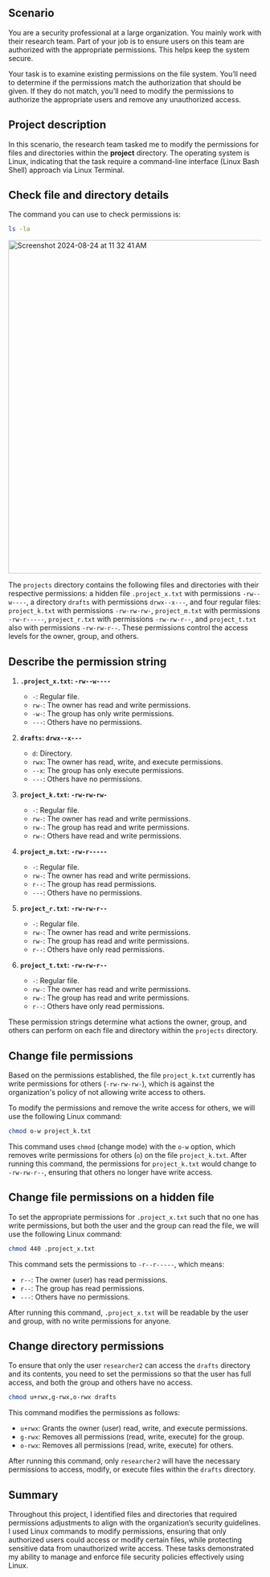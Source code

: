 ## Scenario

You are a security professional at a large organization. You mainly work with their research team. Part of your job is to ensure users on this team are authorized with the appropriate permissions. This helps keep the system secure. 

Your task is to examine existing permissions on the file system. You’ll need to determine if the permissions match the authorization that should be given. If they do not match, you’ll need to modify the permissions to authorize the appropriate users and remove any unauthorized access.

## Project description

In this scenario, the research team tasked me to modify the permissions for files and directories within the **project** directory. The operating system is Linux, indicating that the task require a command-line interface (Linux Bash Shell) approach via Linux Terminal. 

## Check file and directory details

The command you can use to check permissions is:

```bash
ls -la
```
<img width="663" alt="Screenshot 2024-08-24 at 11 32 41 AM" src="https://github.com/user-attachments/assets/dbee839a-06e9-4c4d-b9d9-1ceae28597e7">


The `projects` directory contains the following files and directories with their respective permissions: a hidden file `.project_x.txt` with permissions `-rw--w----`, a directory `drafts` with permissions `drwx--x---`, and four regular files: `project_k.txt` with permissions `-rw-rw-rw-`, `project_m.txt` with permissions `-rw-r-----`, `project_r.txt` with permissions `-rw-rw-r--`, and `project_t.txt` also with permissions `-rw-rw-r--`. These permissions control the access levels for the owner, group, and others.

## Describe the permission string

1. **`.project_x.txt`: `-rw--w----`**
   - `-`: Regular file.
   - `rw-`: The owner has read and write permissions.
   - `-w-`: The group has only write permissions.
   - `---`: Others have no permissions.

2. **`drafts`: `drwx--x---`**
   - `d`: Directory.
   - `rwx`: The owner has read, write, and execute permissions.
   - `--x`: The group has only execute permissions.
   - `---`: Others have no permissions.

3. **`project_k.txt`: `-rw-rw-rw-`**
   - `-`: Regular file.
   - `rw-`: The owner has read and write permissions.
   - `rw-`: The group has read and write permissions.
   - `rw-`: Others have read and write permissions.

4. **`project_m.txt`: `-rw-r-----`**
   - `-`: Regular file.
   - `rw-`: The owner has read and write permissions.
   - `r--`: The group has read permissions.
   - `---`: Others have no permissions.

5. **`project_r.txt`: `-rw-rw-r--`**
   - `-`: Regular file.
   - `rw-`: The owner has read and write permissions.
   - `rw-`: The group has read and write permissions.
   - `r--`: Others have only read permissions.

6. **`project_t.txt`: `-rw-rw-r--`**
   - `-`: Regular file.
   - `rw-`: The owner has read and write permissions.
   - `rw-`: The group has read and write permissions.
   - `r--`: Others have only read permissions.

These permission strings determine what actions the owner, group, and others can perform on each file and directory within the `projects` directory.
## Change file permissions

Based on the permissions established, the file `project_k.txt` currently has write permissions for others (`-rw-rw-rw-`), which is against the organization's policy of not allowing write access to others.

To modify the permissions and remove the write access for others, we will use the following Linux command:

```bash
chmod o-w project_k.txt
```

This command uses `chmod` (change mode) with the `o-w` option, which removes write permissions for others (`o`) on the file `project_k.txt`. After running this command, the permissions for `project_k.txt` would change to `-rw-rw-r--`, ensuring that others no longer have write access.

## Change file permissions on a hidden file

To set the appropriate permissions for `.project_x.txt` such that no one has write permissions, but both the user and the group can read the file, we will use the following Linux command:

```bash
chmod 440 .project_x.txt
```

This command sets the permissions to `-r--r-----`, which means:

- `r--`: The owner (user) has read permissions.
- `r--`: The group has read permissions.
- `---`: Others have no permissions.

After running this command, `.project_x.txt` will be readable by the user and group, with no write permissions for anyone.

## Change directory permissions

To ensure that only the user `researcher2` can access the `drafts` directory and its contents, you need to set the permissions so that the user has full access, and both the group and others have no access. 

```bash
chmod u+rwx,g-rwx,o-rwx drafts
```

This command modifies the permissions as follows:

- `u+rwx`: Grants the owner (user) read, write, and execute permissions.
- `g-rwx`: Removes all permissions (read, write, execute) for the group.
- `o-rwx`: Removes all permissions (read, write, execute) for others.

After running this command, only `researcher2` will have the necessary permissions to access, modify, or execute files within the `drafts` directory.
## Summary

Throughout this project, I identified files and directories that required permissions adjustments to align with the organization’s security guidelines. I used Linux commands to modify permissions, ensuring that only authorized users could access or modify certain files, while protecting sensitive data from unauthorized write access. These tasks demonstrated my ability to manage and enforce file security policies effectively using Linux.



